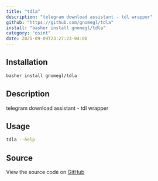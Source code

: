 ```yaml
---
title: "tdla"
description: "telegram download assistant - tdl wrapper"
github: "https://github.com/gnomegl/tdla"
install: "basher install gnomegl/tdla"
category: "osint"
date: 2025-09-09T23:27:23-04:00
---
```


## Installation

```bash
basher install gnomegl/tdla
```

## Description

telegram download assistant - tdl wrapper

## Usage

```bash
tdla --help
```

## Source

View the source code on [GitHub](https://github.com/gnomegl/tdla)
